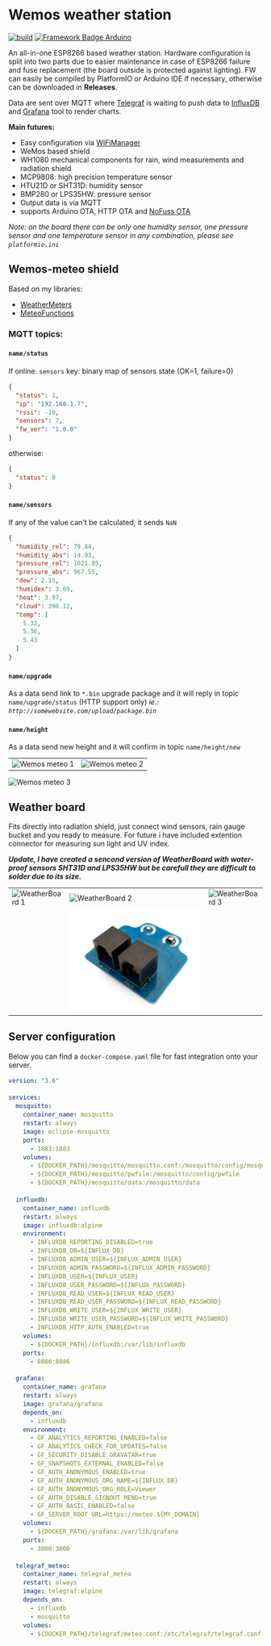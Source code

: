 # Wemos weather station
[![build](https://github.com/pilotak/WemosWeatherStation/workflows/build/badge.svg)](https://github.com/pilotak/WemosWeatherStation/actions) 
[![Framework Badge Arduino](https://img.shields.io/badge/framework-arduino-00979C.svg)](https://arduino.cc)

An all-in-one ESP8266 based weather station. Hardware configuration is split into two parts due to easier maintenance in case of ESP8266 failure and fuse replacement (the board outside is protected against lighting). FW can easily be compiled by PlatformIO or Arduino IDE if necessary, otherwise can be downloaded in **Releases**.

Data are sent over MQTT where [Telegraf](https://www.influxdata.com/time-series-platform/telegraf/) is waiting to push data to [InfluxDB](https://www.influxdata.com/time-series-platform/influxdb/) and [Grafana](https://grafana.com/) tool to render charts.

**Main futures:**
- Easy configuration via [WiFiManager](https://github.com/tzapu/WiFiManager)
- WeMos based shield
- WH1080 mechanical components for rain, wind measurements and radiation shield
- MCP9808: high precision temperature sensor
- HTU21D or SHT31D: humidity sensor
- BMP280 or LPS35HW: pressure sensor
- Output data is via MQTT
- supports Arduino OTA, HTTP OTA and [NoFuss OTA](https://github.com/xoseperez/espurna)

*Note: on the board there can be only one humidity sensor, one pressure sensor and one temperature sensor in any combination, please see `platformio.ini`*

## Wemos-meteo shield
Based on my libraries:
- [WeatherMeters](https://github.com/pilotak/WeatherMeters)
- [MeteoFunctions](https://github.com/pilotak/MeteoFunctions)

### MQTT topics:
#### `name/status`
If online:
`sensors` key: binary map of sensors state (OK=1, failure=0)
```json
{
  "status": 1,
  "ip": "192.168.1.7",
  "rssi": -10,
  "sensors": 7,
  "fw_ver": "1.0.0"
}
```

otherwise:
```json
{
  "status": 0
}
```

#### `name/sensors`
If any of the value can't be calculated, it sends `NaN`
```json
{
  "humidity_rel": 79.84,
  "humidity_abs": 14.93,
  "pressure_rel": 1021.85,
  "pressure_abs": 967.55,
  "dew": 2.13,
  "humidex": 3.69,
  "heat": 3.97,
  "cloud": 390.13,
  "temp": [
    5.32,
    5.36,
    5.43
  ]
}
```

#### `name/upgrade`
As a data send link to `*.bin` upgrade package and it will reply in topic `name/upgrade/status`
(HTTP support only) *ie.: `http://somewebsite.com/upload/package.bin`*

#### `name/height`
As a data send new height and it will confirm in topic `name/height/new`

<table border="0">
 <tr>
    <td><img alt="Wemos meteo 1"src="./Images/WeMos-meteo_1.jpg"/></td>
    <td><img alt="Wemos meteo 2"src="./Images/WeMos-meteo_2.jpg"/></td>
 </tr>
</table>

![Wemos meteo 3](./Images/WeMos-meteo_3.jpg)

## Weather board
Fits directly into radiation shield, just connect wind sensors, rain gauge bucket and you ready to measure. For future i have included extention connector for measuring sun light and UV index.

**_Update, I have created a sencond version of WeatherBoard with water-proof sensors SHT31D and LPS35HW but be carefull they are difficult to solder due to its size._**

<table border="0">
 <tr>
    <td><img alt="WeatherBoard 1"src="./Images/WeatherBoard_1.jpg"/></td>
    <td><img alt="WeatherBoard 2"src="./Images/WeatherBoard_2.jpg"/></td>
    <td><img alt="WeatherBoard 3"src="./Images/WeatherBoard_3.jpg"/></td>
 </tr>
 <tr>
    <td></td>
    <td><img alt="WeatherBoard V2"src="./Images/WeatherBoard_v2.jpg"/></td>
    <td></td>
 </tr>
</table>

## Server configuration
Below you can find a `docker-compose.yaml` file for fast integration onto your server.
```yaml
version: "3.6"

services:
  mosquitto:
    container_name: mosquitto
    restart: always
    image: eclipse-mosquitto
    ports:
      - 1883:1883
    volumes:
      - ${DOCKER_PATH}/mosquitto/mosquitto.conf:/mosquitto/config/mosquitto.conf
      - ${DOCKER_PATH}/mosquitto/pwfile:/mosquitto/config/pwfile
      - ${DOCKER_PATH}/mosquitto/data:/mosquitto/data

  influxdb:
    container_name: influxdb
    restart: always
    image: influxdb:alpine
    environment:
      - INFLUXDB_REPORTING_DISABLED=true
      - INFLUXDB_DB=${INFLUX_DB}
      - INFLUXDB_ADMIN_USER=${INFLUX_ADMIN_USER}
      - INFLUXDB_ADMIN_PASSWORD=${INFLUX_ADMIN_PASSWORD}
      - INFLUXDB_USER=${INFLUX_USER}
      - INFLUXDB_USER_PASSWORD=${INFLUX_PASSWORD}
      - INFLUXDB_READ_USER=${INFLUX_READ_USER}
      - INFLUXDB_READ_USER_PASSWORD=${INFLUX_READ_PASSWORD}
      - INFLUXDB_WRITE_USER=${INFLUX_WRITE_USER}
      - INFLUXDB_WRITE_USER_PASSWORD=${INFLUX_WRITE_PASSWORD}
      - INFLUXDB_HTTP_AUTH_ENABLED=true
    volumes:
      - ${DOCKER_PATH}/influxdb:/var/lib/influxdb
    ports:
      - 8086:8086

  grafana:
    container_name: grafana
    restart: always
    image: grafana/grafana
    depends_on:
      - influxdb
    environment:
      - GF_ANALYTICS_REPORTING_ENABLED=false
      - GF_ANALYTICS_CHECK_FOR_UPDATES=false
      - GF_SECURITY_DISABLE_GRAVATAR=true
      - GF_SNAPSHOTS_EXTERNAL_ENABLED=false
      - GF_AUTH_ANONYMOUS_ENABLED=true
      - GF_AUTH_ANONYMOUS_ORG_NAME=${INFLUX_DB}
      - GF_AUTH_ANONYMOUS_ORG_ROLE=Viewer
      - GF_AUTH_DISABLE_SIGNOUT_MENU=true
      - GF_AUTH_BASIC_ENABLED=false
      - GF_SERVER_ROOT_URL=https://meteo.${MY_DOMAIN}
    volumes:
      - ${DOCKER_PATH}/grafana:/var/lib/grafana
    ports:
      - 3000:3000

  telegraf_meteo:
    container_name: telegraf_meteo
    restart: always
    image: telegraf:alpine
    depends_on:
      - influxdb
      - mosquitto
    volumes:
      - ${DOCKER_PATH}/telegraf/meteo.conf:/etc/telegraf/telegraf.conf:ro

```

